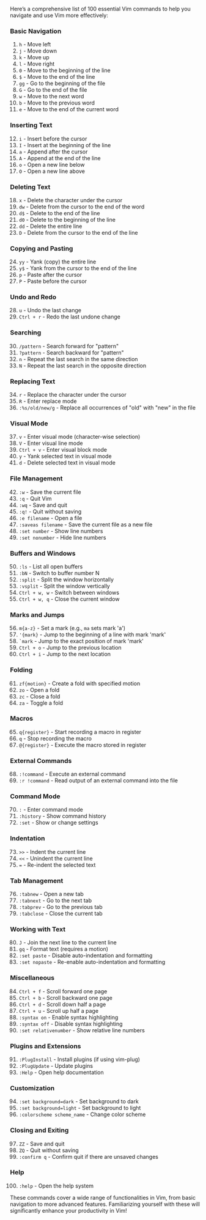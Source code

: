 Here’s a comprehensive list of 100 essential Vim commands to help you navigate and use Vim more effectively:

### Basic Navigation
1. `h` - Move left
2. `j` - Move down
3. `k` - Move up
4. `l` - Move right
5. `0` - Move to the beginning of the line
6. `$` - Move to the end of the line
7. `gg` - Go to the beginning of the file
8. `G` - Go to the end of the file
9. `w` - Move to the next word
10. `b` - Move to the previous word
11. `e` - Move to the end of the current word

### Inserting Text
12. `i` - Insert before the cursor
13. `I` - Insert at the beginning of the line
14. `a` - Append after the cursor
15. `A` - Append at the end of the line
16. `o` - Open a new line below
17. `O` - Open a new line above

### Deleting Text
18. `x` - Delete the character under the cursor
19. `dw` - Delete from the cursor to the end of the word
20. `d$` - Delete to the end of the line
21. `d0` - Delete to the beginning of the line
22. `dd` - Delete the entire line
23. `D` - Delete from the cursor to the end of the line

### Copying and Pasting
24. `yy` - Yank (copy) the entire line
25. `y$` - Yank from the cursor to the end of the line
26. `p` - Paste after the cursor
27. `P` - Paste before the cursor

### Undo and Redo
28. `u` - Undo the last change
29. `Ctrl + r` - Redo the last undone change

### Searching
30. `/pattern` - Search forward for "pattern"
31. `?pattern` - Search backward for "pattern"
32. `n` - Repeat the last search in the same direction
33. `N` - Repeat the last search in the opposite direction

### Replacing Text
34. `r` - Replace the character under the cursor
35. `R` - Enter replace mode
36. `:%s/old/new/g` - Replace all occurrences of "old" with "new" in the file

### Visual Mode
37. `v` - Enter visual mode (character-wise selection)
38. `V` - Enter visual line mode
39. `Ctrl + v` - Enter visual block mode
40. `y` - Yank selected text in visual mode
41. `d` - Delete selected text in visual mode

### File Management
42. `:w` - Save the current file
43. `:q` - Quit Vim
44. `:wq` - Save and quit
45. `:q!` - Quit without saving
46. `:e filename` - Open a file
47. `:saveas filename` - Save the current file as a new file
48. `:set number` - Show line numbers
49. `:set nonumber` - Hide line numbers

### Buffers and Windows
50. `:ls` - List all open buffers
51. `:bN` - Switch to buffer number N
52. `:split` - Split the window horizontally
53. `:vsplit` - Split the window vertically
54. `Ctrl + w, w` - Switch between windows
55. `Ctrl + w, q` - Close the current window

### Marks and Jumps
56. `m{a-z}` - Set a mark (e.g., `ma` sets mark 'a')
57. `'{mark}` - Jump to the beginning of a line with mark 'mark'
58. `` `mark `` - Jump to the exact position of mark 'mark'
59. `Ctrl + o` - Jump to the previous location
60. `Ctrl + i` - Jump to the next location

### Folding
61. `zf{motion}` - Create a fold with specified motion
62. `zo` - Open a fold
63. `zc` - Close a fold
64. `za` - Toggle a fold

### Macros
65. `q{register}` - Start recording a macro in register
66. `q` - Stop recording the macro
67. `@{register}` - Execute the macro stored in register

### External Commands
68. `:!command` - Execute an external command
69. `:r !command` - Read output of an external command into the file

### Command Mode
70. `:` - Enter command mode
71. `:history` - Show command history
72. `:set` - Show or change settings

### Indentation
73. `>>` - Indent the current line
74. `<<` - Unindent the current line
75. `=` - Re-indent the selected text

### Tab Management
76. `:tabnew` - Open a new tab
77. `:tabnext` - Go to the next tab
78. `:tabprev` - Go to the previous tab
79. `:tabclose` - Close the current tab

### Working with Text
80. `J` - Join the next line to the current line
81. `gq` - Format text (requires a motion)
82. `:set paste` - Disable auto-indentation and formatting
83. `:set nopaste` - Re-enable auto-indentation and formatting

### Miscellaneous
84. `Ctrl + f` - Scroll forward one page
85. `Ctrl + b` - Scroll backward one page
86. `Ctrl + d` - Scroll down half a page
87. `Ctrl + u` - Scroll up half a page
88. `:syntax on` - Enable syntax highlighting
89. `:syntax off` - Disable syntax highlighting
90. `:set relativenumber` - Show relative line numbers

### Plugins and Extensions
91. `:PlugInstall` - Install plugins (if using vim-plug)
92. `:PlugUpdate` - Update plugins
93. `:Help` - Open help documentation

### Customization
94. `:set background=dark` - Set background to dark
95. `:set background=light` - Set background to light
96. `:colorscheme scheme_name` - Change color scheme

### Closing and Exiting
97. `ZZ` - Save and quit
98. `ZQ` - Quit without saving
99. `:confirm q` - Confirm quit if there are unsaved changes

### Help
100. `:help` - Open the help system

These commands cover a wide range of functionalities in Vim, from basic navigation to more advanced features. Familiarizing yourself with these will significantly enhance your productivity in Vim!
